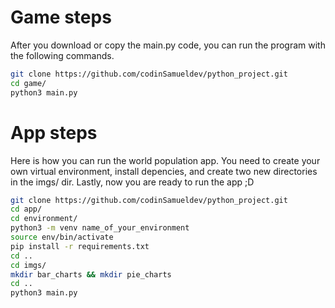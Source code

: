 # Game steps

After you download or copy the main.py code, you can run the program with the following commands.

```sh
git clone https://github.com/codinSamueldev/python_project.git
cd game/
python3 main.py
```

# App steps

Here is how you can run the world population app. You need to create your own virtual environment, install depencies, and create two new directories in the imgs/ dir. Lastly, now you are ready to run the app ;D

```sh
git clone https://github.com/codinSamueldev/python_project.git
cd app/
cd environment/
python3 -m venv name_of_your_environment
source env/bin/activate
pip install -r requirements.txt
cd ..
cd imgs/
mkdir bar_charts && mkdir pie_charts
cd ..
python3 main.py
```
